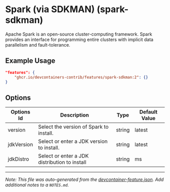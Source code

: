 

# Spark (via SDKMAN) (spark-sdkman)

Apache Spark is an open-source cluster-computing framework. Spark provides an
interface for programming entire clusters with implicit data parallelism and
fault-tolerance.

## Example Usage

```json
"features": {
    "ghcr.io/devcontainers-contrib/features/spark-sdkman:2": {}
}
```

## Options

| Options Id | Description | Type | Default Value |
|-----|-----|-----|-----|
| version | Select the version of Spark to install. | string | latest |
| jdkVersion | Select or enter a JDK version to install. | string | latest |
| jdkDistro | Select or enter a JDK distribution to install | string | ms |



---

_Note: This file was auto-generated from the [devcontainer-feature.json](https://github.com/devcontainers-contrib/features/blob/main/src/spark-sdkman/devcontainer-feature.json).  Add additional notes to a `NOTES.md`._
